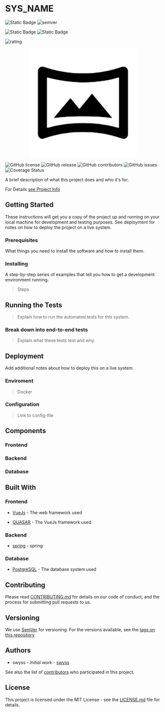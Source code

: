
# SYS_NAME
![Static Badge](https://img.shields.io/badge/SHOW%20-%20domain?label=domain&color=yellow)
![semver](https://img.shields.io/badge/semver-0.0.0-blue)

![Static Badge](https://img.shields.io/badge/submodules%20-%20blue?logo=git)
![Static Badge](https://img.shields.io/badge/docker%20%5B451xx%5D%20-%20blue?logo=docker)

![rating](https://img.shields.io/badge/prio-★★★★☆-purple) 

<p align="center">
  <img src="./Assets/logo.png" width="350" title="LOGO" alt="no logo">
</p>

[comment]: ![logo](./Assets/logo.png)

![GitHub license](https://img.shields.io/github/license/swyss/FusionBazaar.svg)
![GitHub release](https://img.shields.io/github/release/swyss/FusionBazaar.svg)
![GitHub contributors](https://img.shields.io/github/contributors/swyss/FusionBazaar.svg)
![GitHub issues](https://img.shields.io/github/issues/swyss/FusionBazaar.svg)
![Coverage Status](https://coveralls.io/repos/github/swyss/FusionBazaar/badge.svg?branch=master)

A brief description of what this project does and who it's for.

For Details [see Project Info](info.md)

## Getting Started

These instructions will get you a copy of the project up and running on your local machine for development and testing purposes. See deployment for notes on how to deploy the project on a live system.

### Prerequisites

What things you need to install the software and how to install them.


### Installing

A step-by-step series of examples that tell you how to get a development environment running.

> Steps


## Running the Tests

> Explain how to run the automated tests for this system.

### Break down into end-to-end tests

> Explain what these tests test and why.


## Deployment

Add additional notes about how to deploy this on a live system.

### Enviroment

> Docker

### Configuration

> Link to config-file

## Components

### Frontend

### Backend

### Database

## Built With

### Frontend

* [VueJs](https://vuejs.org/) - The web framework used

* [QUASAR](https://quasar.dev/) - The VueJs framework used

### Backend

* [spring](https://spring.io/) - spring

### Database

* [PostgreSQL](https://www.postgresql.org/) - The database system used


## Contributing

Please read [CONTRIBUTING.md](https://github.com/swyss/FusionBazaar/CONTRIBUTING.md) for details on our code of conduct, and the process for submitting pull requests to us.

## Versioning

We use [SemVer](http://semver.org/) for versioning. For the versions available, see the [tags on this repository](https://github.com/swyss/FusionBazaar/tags).

## Authors

* swyss - *Initial work* - [swyss](https://github.com/swyss)

See also the list of [contributors](https://github.com/swyss/FusionBazaar/contributors) who participated in this project.

## License

This project is licensed under the MIT License - see the [LICENSE.md](LICENSE.md) file for details.